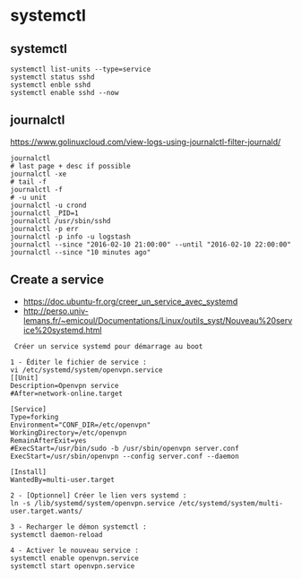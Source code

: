 # systemctl

## systemctl
```
systemctl list-units --type=service
systemctl status sshd
systemctl enble sshd 
systemctl enable sshd --now
```

## journalctl
https://www.golinuxcloud.com/view-logs-using-journalctl-filter-journald/
```
journalctl
# last page + desc if possible
journalctl -xe
# tail -f
journalctl -f
# -u unit
journalctl -u crond
journalctl _PID=1
journalctl /usr/sbin/sshd
journalctl -p err
journalctl -p info -u logstash
journalctl --since "2016-02-10 21:00:00" --until "2016-02-10 22:00:00"
journalctl --since "10 minutes ago"
```

## Create a service

* https://doc.ubuntu-fr.org/creer_un_service_avec_systemd
* http://perso.univ-lemans.fr/~emicoul/Documentations/Linux/outils_syst/Nouveau%20service%20systemd.html
```
 Créer un service systemd pour démarrage au boot

1 - Éditer le fichier de service :
vi /etc/systemd/system/openvpn.service
[[Unit]
Description=Openvpn service
#After=network-online.target

[Service]
Type=forking
Environment="CONF_DIR=/etc/openvpn"
WorkingDirectory=/etc/openvpn
RemainAfterExit=yes
#ExecStart=/usr/bin/sudo -b /usr/sbin/openvpn server.conf
ExecStart=/usr/sbin/openvpn --config server.conf --daemon

[Install]
WantedBy=multi-user.target

2 - [Optionnel] Créer le lien vers systemd :
ln -s /lib/systemd/system/openvpn.service /etc/systemd/system/multi-user.target.wants/

3 - Recharger le démon systemctl :
systemctl daemon-reload

4 - Activer le nouveau service :
systemctl enable openvpn.service 
systemctl start openvpn.service 
```
